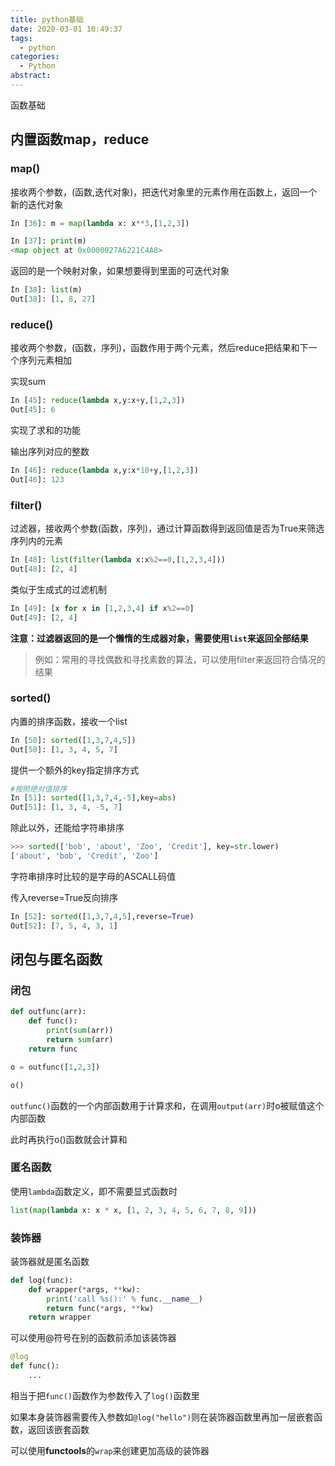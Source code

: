 ```yaml
---
title: python基础
date: 2020-03-01 10:49:37
tags:
  - python
categories:
  - Python
abstract:
---
```


函数基础

<!--more-->

## 内置函数map，reduce

### map()

接收两个参数，(函数,迭代对象)，把迭代对象里的元素作用在函数上，返回一个新的迭代对象

```python
In [36]: m = map(lambda x: x**3,[1,2,3])

In [37]: print(m)
<map object at 0x0000027A6221C4A8>
```

返回的是一个映射对象，如果想要得到里面的可迭代对象

```python
In [38]: list(m)
Out[38]: [1, 8, 27]
```

### reduce()

接收两个参数，(函数，序列)，函数作用于两个元素，然后reduce把结果和下一个序列元素相加

实现sum

```python
In [45]: reduce(lambda x,y:x+y,[1,2,3])
Out[45]: 6
```

实现了求和的功能

输出序列对应的整数

```python
In [46]: reduce(lambda x,y:x*10+y,[1,2,3])
Out[46]: 123
```

### filter()

过滤器，接收两个参数(函数，序列)，通过计算函数得到返回值是否为True来筛选序列内的元素

```python
In [48]: list(filter(lambda x:x%2==0,[1,2,3,4]))
Out[48]: [2, 4]
```

类似于生成式的过滤机制

```python
In [49]: [x for x in [1,2,3,4] if x%2==0]
Out[49]: [2, 4]
```

**注意：过滤器返回的是一个懒惰的生成器对象，需要使用`list`来返回全部结果**

> 例如：常用的寻找偶数和寻找素数的算法，可以使用filter来返回符合情况的结果

### sorted()

内置的排序函数，接收一个list

```python
In [50]: sorted([1,3,7,4,5])
Out[50]: [1, 3, 4, 5, 7]
```

提供一个额外的key指定排序方式

```python
#按照绝对值排序
In [51]: sorted([1,3,7,4,-5],key=abs)
Out[51]: [1, 3, 4, -5, 7]
```

除此以外，还能给字符串排序

```python
>>> sorted(['bob', 'about', 'Zoo', 'Credit'], key=str.lower)
['about', 'bob', 'Credit', 'Zoo']
```

字符串排序时比较的是字母的ASCALL码值

传入reverse=True反向排序

```python
In [52]: sorted([1,3,7,4,5],reverse=True)
Out[52]: [7, 5, 4, 3, 1]
```

## 闭包与匿名函数

### 闭包

```python
def outfunc(arr):
    def func():
        print(sum(arr))
        return sum(arr)
    return func

o = outfunc([1,2,3])

o()
```

`outfunc()`函数的一个内部函数用于计算求和，在调用`output(arr)`时o被赋值这个内部函数

此时再执行o()函数就会计算和

### 匿名函数

使用`lambda`函数定义，即不需要显式函数时

```python
list(map(lambda x: x * x, [1, 2, 3, 4, 5, 6, 7, 8, 9]))
```

### 装饰器

装饰器就是匿名函数

```python
def log(func):
    def wrapper(*args, **kw):
        print('call %s():' % func.__name__)
        return func(*args, **kw)
    return wrapper
```

可以使用@符号在别的函数前添加该装饰器

```python
@log
def func():
    ...
```

相当于把`func()`函数作为参数传入了`log()`函数里

如果本身装饰器需要传入参数如`@log("hello")`则在装饰器函数里再加一层嵌套函数，返回该嵌套函数

可以使用**functools**的`wrap`来创建更加高级的装饰器